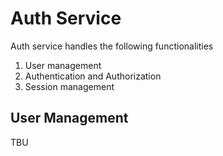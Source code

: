 # Auth Service
Auth service handles the following functionalities
1. User management
2. Authentication and Authorization
3. Session management
## User Management
TBU
